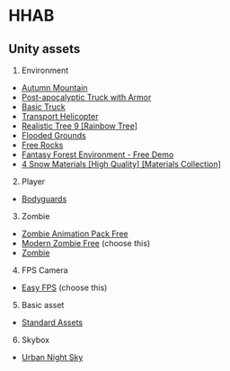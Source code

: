# HHAB

## Unity assets

1. Environment
* [Autumn Mountain](https://assetstore.unity.com/packages/3d/environments/landscapes/autumn-mountain-52251)
* [Post-apocalyptic Truck with Armor](https://assetstore.unity.com/packages/3d/vehicles/land/post-apocalyptic-truck-with-armor-45422)
* [Basic Truck](https://assetstore.unity.com/packages/3d/vehicles/land/basic-truck-14042)
* [Transport Helicopter](https://assetstore.unity.com/packages/3d/vehicles/air/transport-helicopter-3911)
* [Realistic Tree 9 [Rainbow Tree]](https://assetstore.unity.com/packages/3d/vegetation/trees/realistic-tree-9-rainbow-tree-54622)
* [Flooded Grounds](https://assetstore.unity.com/packages/3d/environments/flooded-grounds-48529)
* [Free Rocks](https://assetstore.unity.com/packages/3d/environments/landscapes/free-rocks-19288)
* [Fantasy Forest Environment - Free Demo](https://assetstore.unity.com/packages/3d/environments/fantasy/fantasy-forest-environment-free-demo-35361)
* [4 Snow Materials [High Quality] [Materials Collection]](https://assetstore.unity.com/packages/2d/textures-materials/4-snow-materials-high-quality-materials-collection-69201)

2. Player
* [Bodyguards](https://assetstore.unity.com/packages/3d/characters/humanoids/bodyguards-31711)

3. Zombie
* [Zombie Animation Pack Free](https://assetstore.unity.com/packages/3d/animations/zombie-animation-pack-free-150219)
* [Modern Zombie Free](https://assetstore.unity.com/packages/3d/characters/humanoids/modern-zombie-free-58134) (choose this)
* [Zombie](https://assetstore.unity.com/packages/3d/characters/humanoids/zombie-30232)

4. FPS Camera
* [Easy FPS](https://assetstore.unity.com/packages/3d/characters/humanoids/easy-fps-73776) (choose this)

5. Basic asset
* [Standard Assets](https://assetstore.unity.com/packages/essentials/asset-packs/standard-assets-32351)

6. Skybox
* [Urban Night Sky](https://assetstore.unity.com/packages/2d/textures-materials/sky/urban-night-sky-134468)